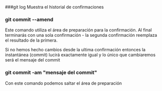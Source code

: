 ###git log
Muestra el historial de confirmaciones


### git commit --amend

Este comando utiliza el área de preparación para la confirmación.
Al final terminarás con una sola confirmación - la segunda confirmación reemplaza el resultado de la primera.

Si no hemos hecho cambios desde la ultima confirmación entonces la instantánea (commit) lucirá exactamente igual y lo único que cambiaremos será el mensaje del commit

### git commit -am "mensaje del commit"
Con este comando podemos saltar el área de preparación

